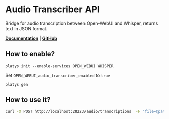 # Audio Transcriber API

Bridge for audio transcription between Open-WebUI and Whisper, returns text in JSON format. 

**[Documentation](https://github.com/didevlab/audio-transcriber-whisper-api)** | **[GitHub](https://github.com/didevlab/audio-transcriber-whisper-api)**

## How to enable?

```
platys init --enable-services OPEN_WEBUI WHISPER
```

Set `OPEN_WEBUI_audio_transcriber_enabled` to `true`

```
platys gen
```

## How to use it?

```bash
curl -X POST http://localhost:28223/audio/transcriptions  -F "file=@path/to/your_audio_file.wav"      -F "model=base"
```


